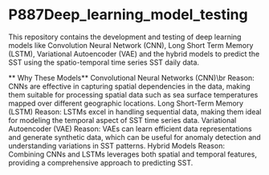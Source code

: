 # P887Deep_learning_model_testing

This repository contains the development and testing of deep learning models like Convolution Neural Network (CNN), Long Short Term Memory (LSTM), Variational Autoencoder (VAE) and the hybrid models to
predict the SST using the spatio-temporal time series SST daily data.

** Why These Models**
Convolutional Neural Networks (CNN)\\br
Reason: CNNs are effective in capturing spatial dependencies in the data, making them suitable for processing spatial data such as sea surface temperatures mapped over different geographic locations.
Long Short-Term Memory (LSTM)
Reason: LSTMs excel in handling sequential data, making them ideal for modeling the temporal aspect of SST time series data.
Variational Autoencoder (VAE)
Reason: VAEs can learn efficient data representations and generate synthetic data, which can be useful for anomaly detection and understanding variations in SST patterns.
Hybrid Models
Reason: Combining CNNs and LSTMs leverages both spatial and temporal features, providing a comprehensive approach to predicting SST.
